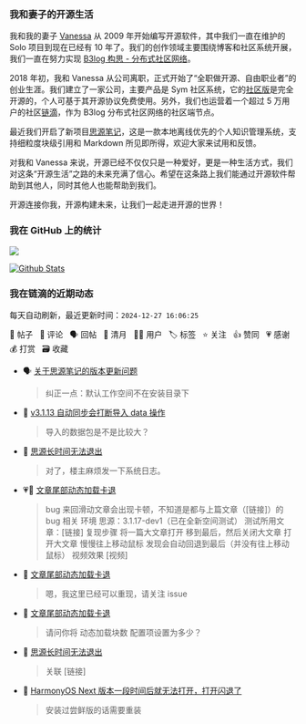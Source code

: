 ### 我和妻子的开源生活

我和我的妻子 [Vanessa](https://github.com/Vanessa219) 从 2009 年开始编写开源软件，其中我们一直在维护的 Solo 项目到现在已经有 10 年了。我们的创作领域主要围绕博客和社区系统开展，我们一直在努力实现 [B3log 构思 - 分布式社区网络](https://ld246.com/article/1546941897596)。

2018 年初，我和 Vanessa 从公司离职，正式开始了“全职做开源、自由职业者”的创业生涯。我们建立了一家公司，主要产品是 Sym 社区系统，它的[社区版](https://github.com/88250/symphony)是完全开源的，个人可基于其开源协议免费使用。另外，我们也运营着一个超过 5 万用户的社区[链滴](https://ld246.com)，作为 B3log 分布式社区网络的社区端节点。

最近我们开启了新项目[思源笔记](https://github.com/siyuan-note/siyuan)，这是一款本地离线优先的个人知识管理系统，支持细粒度块级引用和 Markdown 所见即所得，欢迎大家来试用和反馈。

对我和 Vanessa 来说，开源已经不仅仅只是一种爱好，更是一种生活方式，我们对这条“开源生活”之路的未来充满了信心。希望在这条路上我们能通过开源软件帮助到其他人，同时其他人也能帮助到我们。

开源连接你我，开源构建未来，让我们一起走进开源的世界！

### 我在 GitHub 上的统计

<a title="Hits" target="_blank" href="https://github.com/88250/88250"><img src="https://hits.b3log.org/88250/88250.svg"></a>

[![Github Stats](https://github-readme-stats.vercel.app/api?username=88250&theme=tokyonight&show_icons=true)](https://github.com/88250)

<!--events start -->

### 我在链滴的近期动态

每天自动刷新，最近更新时间：`2024-12-27 16:06:25`

📝 帖子 &nbsp; 💬 评论 &nbsp; 🗣 回帖 &nbsp; 🌙 清月 &nbsp; 👨‍💻 用户 &nbsp; 🏷️ 标签 &nbsp; ⭐️ 关注 &nbsp; 👍 赞同 &nbsp; 💗 感谢 &nbsp; 💰 打赏 &nbsp; 🗃 收藏

* 🗣 [关于思源笔记的版本更新问题](https://ld246.com/article/1735213744112/comment/1735269475277#comments)

  > 纠正一点：默认工作空间不在安装目录下
* 💬 [v3.1.13 自动同步会打断导入 data 操作](https://ld246.com/article/1732931024696/comment/1735265022111#comments)

  > 导入的数据包是不是比较大？
* 💬 [思源长时间无法退出](https://ld246.com/article/1735215701657/comment/1735227787274#comments)

  > 对了，楼主麻烦发一下系统日志。
* 💗📝 [文章尾部动态加载卡退](https://ld246.com/article/1734790127143)

  > bug 来回滑动文章会出现卡顿，不知道是都与上篇文章（[链接]）的 bug 相关 环境 思源：3.1.17-dev1（已在全新空间测试） 测试所用文章：[链接] 复现步骤 将一篇大文章打开 移到最后，然后关闭大文章 打开大文章 慢慢往上移动鼠标 发现会自动回退到最后（并没有往上移动鼠标） 视频效果 [视频]
* 💬 [文章尾部动态加载卡退](https://ld246.com/article/1734790127143/comment/1735220168009#comments)

  > 嗯，我这里已经可以重现，请关注 issue
* 💬 [文章尾部动态加载卡退](https://ld246.com/article/1734790127143/comment/1735217282785#comments)

  > 请问你将 动态加载块数 配置项设置为多少？
* 💬 [思源长时间无法退出](https://ld246.com/article/1735215701657/comment/1735215752428#comments)

  > 关联 [链接]
* 💬 [HarmonyOS Next 版本一段时间后就无法打开，打开闪退了](https://ld246.com/article/1735198203940/comment/1735201782478#comments)

  > 安装过尝鲜版的话需要重装


<!--events end -->
